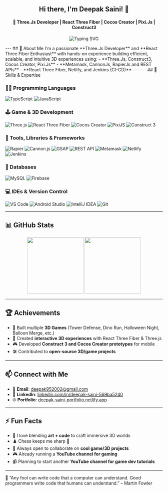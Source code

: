 <h2 align="center">Hi there, I'm Deepak Saini! 👋</h2>
<h4 align="center">🌟 Three.Js Developer | React Three Fiber | Cocos Creator | Pixi.Js | Construct3</h4>
<p align="center">
<img src="https://readme-typing-svg.herokuapp.com?font=Fira+Code&duration=2000&pause=1000&color=00B140&center=true&vCenter=true&width=500&lines=ThreeJs+Developer;React+Three+Fiber+%7C+Construct3+%7C+Cocos+Creator+%7C+Pixi.Js;Open+Source+Contributor+%F0%9F%A4%97;Let's+build+great+3D+Experiences+together!" alt="Typing SVG" />
</p>
---
## 🚀 About Me
I'm a passionate **Three.Js Developer** and **React Three Fiber Enthusiast** with hands-on experience building efficient, scalable, and intuitive 3D experiences using:
- **Three.Js,  Construct3, Cocos Creator, Pixi.Js**
- **Metamask, CannonJs, RapierJs and REST APIs**
- **React Three Fiber, Netlify, and Jenkins (CI-CD)**
---
---
## 🧠 Skills & Expertise

### 👨‍💻 Programming Languages

![TypeScript](https://img.shields.io/badge/TypeScript-3178C6?style=for-the-badge&logo=typescript&logoColor=white)
![JavaScript](https://img.shields.io/badge/JavaScript-F7DF1E?style=for-the-badge&logo=javascript&logoColor=black)

### 🕹️ Game & 3D Development

![Three.js](https://img.shields.io/badge/Three.js-000000?style=for-the-badge&logo=three.js&logoColor=white)
![React Three Fiber](https://img.shields.io/badge/React%20Three%20Fiber-61DAFB?style=for-the-badge&logo=react&logoColor=black)
![Cocos Creator](https://img.shields.io/badge/Cocos%20Creator-1D1D1D?style=for-the-badge&logo=cocos&logoColor=white)
![PixiJS](https://img.shields.io/badge/Pixi.js-FF9900?style=for-the-badge&logo=javascript&logoColor=white)
![Construct 3](https://img.shields.io/badge/Construct%203-2C2C2C?style=for-the-badge&logo=construct-3&logoColor=white)

### 🧩 Tools, Libraries & Frameworks

![Rapier](https://img.shields.io/badge/Rapier.js-1A73E8?style=for-the-badge&logo=javascript&logoColor=white)
![Cannon.js](https://img.shields.io/badge/Cannon.js-00A8E8?style=for-the-badge&logo=javascript&logoColor=white)
![GSAP](https://img.shields.io/badge/GSAP-88CE02?style=for-the-badge&logo=greensock&logoColor=white)
![REST API](https://img.shields.io/badge/REST%20APIs-FF6F00?style=for-the-badge&logo=api&logoColor=white)
![Metamask](https://img.shields.io/badge/Metamask-F6851B?style=for-the-badge&logo=metamask&logoColor=white)
![Netlify](https://img.shields.io/badge/Netlify-00C7B7?style=for-the-badge&logo=netlify&logoColor=white)
![Jenkins](https://img.shields.io/badge/Jenkins-D24939?style=for-the-badge&logo=jenkins&logoColor=white)

### 💾 Databases

![MySQL](https://img.shields.io/badge/MySQL-4479A1?style=for-the-badge&logo=mysql&logoColor=white)
![Firebase](https://img.shields.io/badge/Firebase-FFCA28?style=for-the-badge&logo=firebase&logoColor=black)

### 💻 IDEs & Version Control

![VS Code](https://img.shields.io/badge/VS%20Code-007ACC?style=for-the-badge&logo=visual-studio-code&logoColor=white)
![Android Studio](https://img.shields.io/badge/Android%20Studio-3DDC84?style=for-the-badge&logo=android-studio&logoColor=white)
![IntelliJ IDEA](https://img.shields.io/badge/IntelliJ-000000?style=for-the-badge&logo=intellij-idea&logoColor=white)
![Git](https://img.shields.io/badge/Git-F05032?style=for-the-badge&logo=git&logoColor=white)

---

## 📊 GitHub Stats

<p align="center">
  <img src="https://github-readme-stats.vercel.app/api?username=Deepak-200259&show_icons=true&theme=radical" height="180" />
  <img src="https://github-readme-stats.vercel.app/api/top-langs/?username=Deepak-200259&layout=compact&theme=radical" height="180" />
</p>

---

## 🏆 Achievements

- 🏰 Built multiple **3D Games** (Tower Defense, Dino Run, Halloween Night, Balloon Merge, etc.)
- 🚀 Created **interactive 3D experiences** with React Three Fiber & Three.js
- 🎮 Developed **Construct 3 and Cocos Creator prototypes** for mobile
- 🛠️ Contributed to **open-source 3D/game projects**

---

## 📫 Connect with Me

- 📧 **Email**: [deepak952002@gmail.com](mailto:deepak952002@gmail.com)
- 💼 **LinkedIn**: [linkedin.com/in/deepak-saini-569ba5240](https://linkedin.com/in/deepak-saini-569ba5240)
- 🌐 **Portfolio**: [deepak-saini-portfolio.netlify.app](https://deepak-saini-portfolio.netlify.app)

---

## ⚡ Fun Facts

- 🎨 I love blending **art + code** to craft immersive 3D worlds
- ♟️ Chess keeps me sharp 🧠
- 🎯 Always open to collaborate on **cool game/3D projects**
- 🎮 Already running a **YouTube channel for gaming**
- 📹 Planning to start another **YouTube channel for game dev tutorials**

---

💬 “Any fool can write code that a computer can understand. Good programmers write code that humans can understand.” – Martin Fowler
